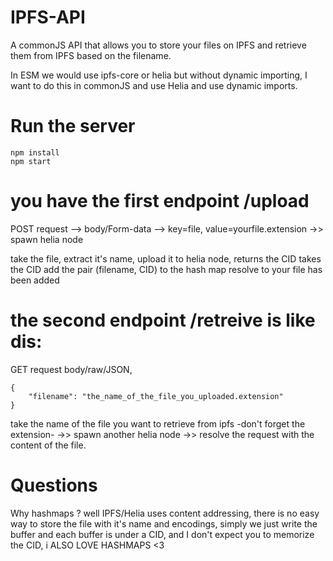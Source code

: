 # IPFS-API

A commonJS API that allows you to store your files on IPFS and retrieve them from IPFS based on the filename.

In ESM we would use ipfs-core or helia but without dynamic importing, I want to do this in commonJS and use Helia and use dynamic imports.

# Run the server

```
npm install
npm start
```
# you have the first endpoint /upload

POST request -->  body/Form-data --> key=file, value=yourfile.extension ->> spawn helia node 

take the file, extract it's name, upload it to helia node, returns the CID
takes the CID add the pair (filename, CID) to the hash map 
resolve to your file has been added 


# the second endpoint /retreive is like dis:

GET request body/raw/JSON, 
```
{
    "filename": "the_name_of_the_file_you_uploaded.extension"
}
```

take the name of the file you want to retrieve from ipfs -don't forget the extension- ->> spawn another helia node ->> resolve the request with the content of the file. 


# Questions

Why hashmaps ? well IPFS/Helia uses content addressing, there is no easy way to store the file with it's name and encodings, simply we just write the buffer and each buffer is under a CID, and I don't expect you to memorize the CID, i ALSO LOVE HASHMAPS <3


